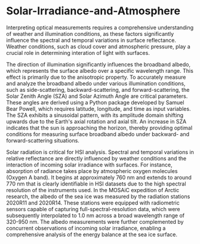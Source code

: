 # Solar-Irradiance-and-Atmosphere
Interpreting optical measurements requires a comprehensive understanding of weather and illumination conditions, as these factors significantly influence the spectral and temporal variations in surface reflectance. Weather conditions, such as cloud cover and atmospheric pressure, play a crucial role in determining interation of light with surfaces.

The direction of illumination significantly influences the broadband albedo, which represents the surface albedo over a specific wavelength range. This effect is primarily due to the anisotropic property. To accurately measure and analyze the broadband albedo under various illumination conditions, such as side-scattering, backward-scattering, and forward-scattering, the Solar Zenith Angle (SZA) and Solar Azimuth Angle are critical parameters. These angles are derived using a Python package developed by Samuel Bear Powell, which requires latitude, longitude, and time as input variables. The SZA exhibits a sinusoidal pattern, with its amplitude domain shifting upwards due to the Earth's axial rotation and axial tilt. An increase in SZA indicates that the sun is approaching the horizon, thereby providing optimal conditions for measuring surface broadband albedo under backward- and forward-scattering situations.

Solar radiation is critical for HSI analysis. Spectral and temporal variations in relative reflectance are directly influenced by weather conditions and the interaction of incoming solar irradiance with surfaces. For instance, absorption of radiance takes place by atmospheric oxygen molecules (Oxygen A band). It begins at approximately 760 nm and extends to around 770 nm that is clearly identifiable in HSI datasets due to the high spectral resolution of the instruments used. In the MOSAiC expedition of Arctic research, the albedo of the sea ice was measured by the radiation stations 2020R11 and 2020R14. These stations were equipped with radiometric sensors capable of capturing full-spectral-resolution data, which were subsequently interpolated to 1.0 nm across a broad wavelength range of 320-950 nm. The albedo measurements were further complemented by concurrent observations of incoming solar irradiance, enabling a comprehensive analysis of the energy balance at the sea ice surface.
